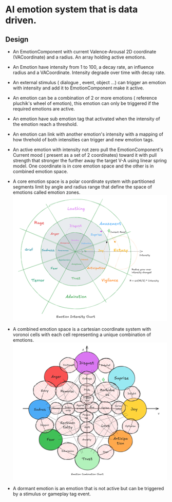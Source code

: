# AI emotion system that is data driven.

## Design
- An EmotionComponent with current Valence-Arousal 2D coordinate (VACoordinate) and a radius. An array holding active emotions.
- An Emotion have intensity from 1 to 100, a decay rate, an influence radius and a VACoordinate. Intensity degrade over time with decay rate.
- An external stimulus ( dialogue , event, object ...) can trigger an emotion with intensity and add it to EmotionComponent make it active.
- An emotion can be a combination of 2 or more emotions  ( reference pluchik's wheel of emotion), this emotion can only be triggered if the required emotions are active.
- An emotion have sub emotion tag that activated when the intensity of the emotion reach a threshold.
- An emotion can link with another emotion's intensity with a mapping of how threhold of both intensities can trigger and new emotion tags. 
- An active emotion with intensity not zero pull the EmotionComponent's Current mood ( present as a  set of 2 coordinates) toward it with pull strength that stronger the further away the target V-A using linear spring model. One coordinate is in core emotion space and the other is in combined emotion space.

- A core emotion space is a polar coordinate system with partitioned segments limit by angle and radius range that define the space of emotions called emotion zones.
![](images/VA_Intensity.png)

- A combined emotion space is a cartesian coordinate system with voronoi cells with each cell representing a unique combination of emotions.
![](images/VA_Combination.png)

- A dormant emotion is an emotion that is not active but can be triggered by a stimulus or gameplay tag event.